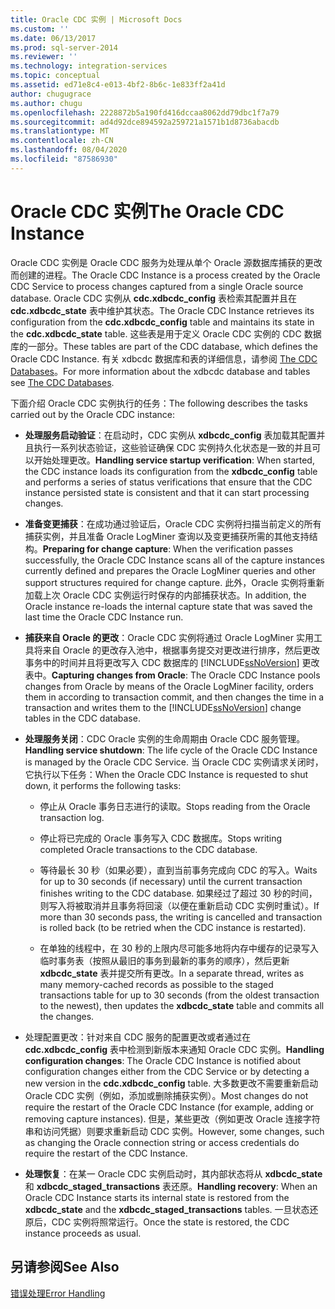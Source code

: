 ```yaml
---
title: Oracle CDC 实例 | Microsoft Docs
ms.custom: ''
ms.date: 06/13/2017
ms.prod: sql-server-2014
ms.reviewer: ''
ms.technology: integration-services
ms.topic: conceptual
ms.assetid: ed71e8c4-e013-4bf2-8b6c-1e833ff2a41d
author: chugugrace
ms.author: chugu
ms.openlocfilehash: 2228872b5a190fd416dccaa8062dd79dbc1f7a79
ms.sourcegitcommit: ad4d92dce894592a259721a1571b1d8736abacdb
ms.translationtype: MT
ms.contentlocale: zh-CN
ms.lasthandoff: 08/04/2020
ms.locfileid: "87586930"
---
```

# <a name="the-oracle-cdc-instance"></a><span data-ttu-id="a96d0-102">Oracle CDC 实例</span><span class="sxs-lookup"><span data-stu-id="a96d0-102">The Oracle CDC Instance</span></span>
  <span data-ttu-id="a96d0-103">Oracle CDC 实例是 Oracle CDC 服务为处理从单个 Oracle 源数据库捕获的更改而创建的进程。</span><span class="sxs-lookup"><span data-stu-id="a96d0-103">The Oracle CDC Instance is a process created by the Oracle CDC Service to process changes captured from a single Oracle source database.</span></span> <span data-ttu-id="a96d0-104">Oracle CDC 实例从 **cdc.xdbcdc_config** 表检索其配置并且在 **cdc.xdbcdc_state** 表中维护其状态。</span><span class="sxs-lookup"><span data-stu-id="a96d0-104">The Oracle CDC Instance retrieves its configuration from the **cdc.xdbcdc_config** table and maintains its state in the **cdc.xdbcdc_state** table.</span></span> <span data-ttu-id="a96d0-105">这些表是用于定义 Oracle CDC 实例的 CDC 数据库的一部分。</span><span class="sxs-lookup"><span data-stu-id="a96d0-105">These tables are part of the CDC database, which defines the Oracle CDC Instance.</span></span> <span data-ttu-id="a96d0-106">有关 xdbcdc 数据库和表的详细信息，请参阅 [The CDC Databases](the-oracle-cdc-service.md)。</span><span class="sxs-lookup"><span data-stu-id="a96d0-106">For more information about the xdbcdc database and tables see [The CDC Databases](the-oracle-cdc-service.md).</span></span>  
  
 <span data-ttu-id="a96d0-107">下面介绍 Oracle CDC 实例执行的任务：</span><span class="sxs-lookup"><span data-stu-id="a96d0-107">The following describes the tasks carried out by the Oracle CDC instance:</span></span>  
  
-   <span data-ttu-id="a96d0-108">**处理服务启动验证**：在启动时，CDC 实例从 **xdbcdc_config** 表加载其配置并且执行一系列状态验证，这些验证确保 CDC 实例持久化状态是一致的并且可以开始处理更改。</span><span class="sxs-lookup"><span data-stu-id="a96d0-108">**Handling service startup verification**: When started, the CDC instance loads its configuration from the **xdbcdc_config** table and performs a series of status verifications that ensure that the CDC instance persisted state is consistent and that it can start processing changes.</span></span>  
  
-   <span data-ttu-id="a96d0-109">**准备变更捕获**：在成功通过验证后，Oracle CDC 实例将扫描当前定义的所有捕获实例，并且准备 Oracle LogMiner 查询以及变更捕获所需的其他支持结构。</span><span class="sxs-lookup"><span data-stu-id="a96d0-109">**Preparing for change capture**: When the verification passes successfully, the Oracle CDC Instance scans all of the capture instances currently defined and prepares the Oracle LogMiner queries and other support structures required for change capture.</span></span> <span data-ttu-id="a96d0-110">此外，Oracle 实例将重新加载上次 Oracle CDC 实例运行时保存的内部捕获状态。</span><span class="sxs-lookup"><span data-stu-id="a96d0-110">In addition, the Oracle instance re-loads the internal capture state that was saved the last time the Oracle CDC Instance run.</span></span>  
  
-   <span data-ttu-id="a96d0-111">**捕获来自 Oracle 的更改**：Oracle CDC 实例将通过 Oracle LogMiner 实用工具将来自 Oracle 的更改存入池中，根据事务提交对更改进行排序，然后更改事务中的时间并且将更改写入 CDC 数据库的 [!INCLUDE[ssNoVersion](../../includes/ssnoversion-md.md)] 更改表中。</span><span class="sxs-lookup"><span data-stu-id="a96d0-111">**Capturing changes from Oracle**: The Oracle CDC Instance pools changes from Oracle by means of the Oracle LogMiner facility, orders them in according to transaction commit, and then changes the time in a transaction and writes them to the [!INCLUDE[ssNoVersion](../../includes/ssnoversion-md.md)] change tables in the CDC database.</span></span>  
  
-   <span data-ttu-id="a96d0-112">**处理服务关闭**：CDC Oracle 实例的生命周期由 Oracle CDC 服务管理。</span><span class="sxs-lookup"><span data-stu-id="a96d0-112">**Handling service shutdown**: The life cycle of the Oracle CDC Instance is managed by the Oracle CDC Service.</span></span> <span data-ttu-id="a96d0-113">当 Oracle CDC 实例请求关闭时，它执行以下任务：</span><span class="sxs-lookup"><span data-stu-id="a96d0-113">When the Oracle CDC Instance is requested to shut down, it performs the following tasks:</span></span>  
  
    -   <span data-ttu-id="a96d0-114">停止从 Oracle 事务日志进行的读取。</span><span class="sxs-lookup"><span data-stu-id="a96d0-114">Stops reading from the Oracle transaction log.</span></span>  
  
    -   <span data-ttu-id="a96d0-115">停止将已完成的 Oracle 事务写入 CDC 数据库。</span><span class="sxs-lookup"><span data-stu-id="a96d0-115">Stops writing completed Oracle transactions to the CDC database.</span></span>  
  
    -   <span data-ttu-id="a96d0-116">等待最长 30 秒（如果必要），直到当前事务完成向 CDC 的写入。</span><span class="sxs-lookup"><span data-stu-id="a96d0-116">Waits for up to 30 seconds (if necessary) until the current transaction finishes writing to the CDC database.</span></span> <span data-ttu-id="a96d0-117">如果经过了超过 30 秒的时间，则写入将被取消并且事务将回滚（以便在重新启动 CDC 实例时重试）。</span><span class="sxs-lookup"><span data-stu-id="a96d0-117">If more than 30 seconds pass, the writing is cancelled and transaction is rolled back (to be retried when the CDC instance is restarted).</span></span>  
  
    -   <span data-ttu-id="a96d0-118">在单独的线程中，在 30 秒的上限内尽可能多地将内存中缓存的记录写入临时事务表（按照从最旧的事务到最新的事务的顺序），然后更新 **xdbcdc_state** 表并提交所有更改。</span><span class="sxs-lookup"><span data-stu-id="a96d0-118">In a separate thread, writes as many memory-cached records as possible to the staged transactions table for up to 30 seconds (from the oldest transaction to the newest), then updates the **xdbcdc_state** table and commits all the changes.</span></span>  
  
-   <span data-ttu-id="a96d0-119"> 处理配置更改：针对来自 CDC 服务的配置更改或者通过在 **cdc.xdbcdc_config** 表中检测到新版本来通知 Oracle CDC 实例。</span><span class="sxs-lookup"><span data-stu-id="a96d0-119">**Handling configuration changes**: The Oracle CDC Instance is notified about configuration changes either from the CDC Service or by detecting a new version in the **cdc.xdbcdc_config** table.</span></span> <span data-ttu-id="a96d0-120">大多数更改不需要重新启动 Oracle CDC 实例（例如，添加或删除捕获实例）。</span><span class="sxs-lookup"><span data-stu-id="a96d0-120">Most changes do not require the restart of the Oracle CDC Instance (for example, adding or removing capture instances).</span></span> <span data-ttu-id="a96d0-121">但是，某些更改（例如更改 Oracle 连接字符串和访问凭据）则要求重新启动 CDC 实例。</span><span class="sxs-lookup"><span data-stu-id="a96d0-121">However, some changes, such as changing the Oracle connection string or access credentials do require the restart of the CDC Instance.</span></span>  
  
-   <span data-ttu-id="a96d0-122">**处理恢复**：在某一 Oracle CDC 实例启动时，其内部状态将从 **xdbcdc_state** 和 **xdbcdc_staged_transactions** 表还原。</span><span class="sxs-lookup"><span data-stu-id="a96d0-122">**Handling recovery**: When an Oracle CDC Instance starts its internal state is restored from the **xdbcdc_state** and the **xdbcdc_staged_transactions** tables.</span></span> <span data-ttu-id="a96d0-123">一旦状态还原后，CDC 实例将照常运行。</span><span class="sxs-lookup"><span data-stu-id="a96d0-123">Once the state is restored, the CDC instance proceeds as usual.</span></span>  
  
## <a name="see-also"></a><span data-ttu-id="a96d0-124">另请参阅</span><span class="sxs-lookup"><span data-stu-id="a96d0-124">See Also</span></span>  
 [<span data-ttu-id="a96d0-125">错误处理</span><span class="sxs-lookup"><span data-stu-id="a96d0-125">Error Handling</span></span>](error-handling.md)  
  
  
